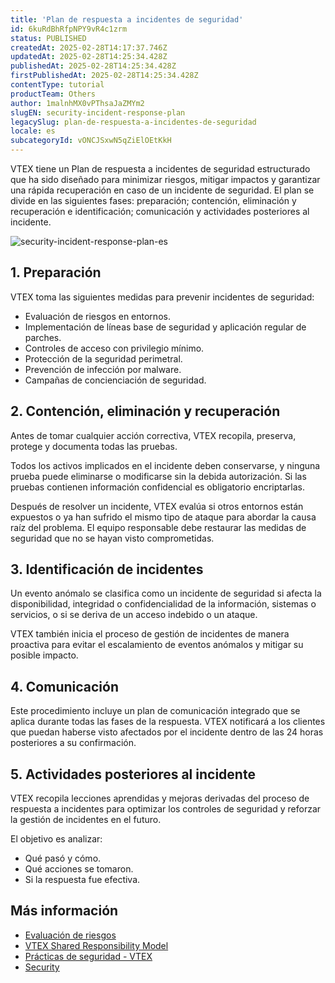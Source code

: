 ```yaml
---
title: 'Plan de respuesta a incidentes de seguridad'
id: 6kuRdBhRfpNPY9vR4c1zrm
status: PUBLISHED
createdAt: 2025-02-28T14:17:37.746Z
updatedAt: 2025-02-28T14:25:34.428Z
publishedAt: 2025-02-28T14:25:34.428Z
firstPublishedAt: 2025-02-28T14:25:34.428Z
contentType: tutorial
productTeam: Others
author: 1malnhMX0vPThsaJaZMYm2
slugEN: security-incident-response-plan
legacySlug: plan-de-respuesta-a-incidentes-de-seguridad
locale: es
subcategoryId: vONCJSxwN5qZiElOEtKkH
---
```


VTEX tiene un Plan de respuesta a incidentes de seguridad estructurado que ha sido diseñado para minimizar riesgos, mitigar impactos y garantizar una rápida recuperación en caso de un incidente de seguridad. El plan se divide en las siguientes fases: preparación; contención, eliminación y recuperación e identificación; comunicación y actividades posteriores al incidente.

![security-incident-response-plan-es](https://cdn.statically.io/gh/vtexdocs/help-center-content/refs/heads/main/docs/es/tutorials/seguridad/cumplimiento-de-seguridad-de-la-informaci%C3%B3n/plan-de-respuesta-a-incidentes-de-seguridad_1.png)

## 1. Preparación

VTEX toma las siguientes medidas para prevenir incidentes de seguridad:

* Evaluación de riesgos en entornos.
* Implementación de líneas base de seguridad y aplicación regular de parches.
* Controles de acceso con privilegio mínimo.
* Protección de la seguridad perimetral.
* Prevención de infección por malware.
* Campañas de concienciación de seguridad.

## 2. Contención, eliminación y recuperación

Antes de tomar cualquier acción correctiva, VTEX recopila, preserva, protege y documenta todas las pruebas.

Todos los activos implicados en el incidente deben conservarse, y ninguna prueba puede eliminarse o modificarse sin la debida autorización. Si las pruebas contienen información confidencial es obligatorio encriptarlas.

Después de resolver un incidente, VTEX evalúa si otros entornos están expuestos o ya han sufrido el mismo tipo de ataque para abordar la causa raíz del problema. El equipo responsable debe restaurar las medidas de seguridad que no se hayan visto comprometidas.

## 3. Identificación de incidentes

Un evento anómalo se clasifica como un incidente de seguridad si afecta la disponibilidad, integridad o confidencialidad de la información, sistemas o servicios, o si se deriva de un acceso indebido o un ataque.

VTEX también inicia el proceso de gestión de incidentes de manera proactiva para evitar el escalamiento de eventos anómalos y mitigar su posible impacto.

## 4. Comunicación

Este procedimiento incluye un plan de comunicación integrado que se aplica durante todas las fases de la respuesta. VTEX notificará a los clientes que puedan haberse visto afectados por el incidente dentro de las 24 horas posteriores a su confirmación.

## 5. Actividades posteriores al incidente

VTEX recopila lecciones aprendidas y mejoras derivadas del proceso de respuesta a incidentes para optimizar los controles de seguridad y reforzar la gestión de incidentes en el futuro.

El objetivo es analizar:

* Qué pasó y cómo.
* Qué acciones se tomaron.
* Si la respuesta fue efectiva.

## Más información

* [Evaluación de riesgos](/es/tutorial/risk-assessment--4K97IpqkpCpDYsZOSxtfkX)
* [VTEX Shared Responsibility Model](https://vtex.com/us-en/security/shared-responsibility-model/)
* [Prácticas de seguridad - VTEX](https://vtex.com/mx-es/security/security-practices/)  
* [Security](https://developers.vtex.com/docs/guides/security)
